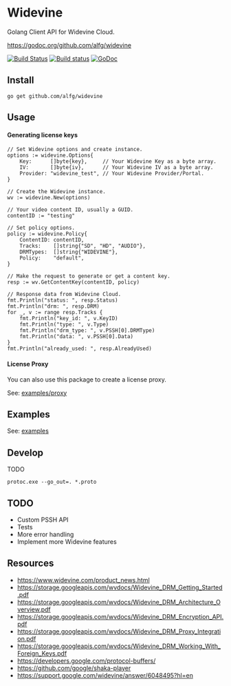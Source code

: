 # Widevine
Golang Client API for Widevine Cloud.

https://godoc.org/github.com/alfg/widevine

[![Build Status](https://travis-ci.org/alfg/widevine.svg?branch=master)](https://travis-ci.org/alfg/widevine) [![Build status](https://ci.appveyor.com/api/projects/status/n06qc97gthx38dtt?svg=true)](https://ci.appveyor.com/project/alfg/widevine) [![GoDoc](https://godoc.org/github.com/alfg/widevine?status.svg)](https://godoc.org/github.com/alfg/widevine)  


## Install
```
go get github.com/alfg/widevine
```

## Usage

#### Generating license keys
```golang
// Set Widevine options and create instance.
options := widevine.Options{
    Key:      []byte{key},     // Your Widevine Key as a byte array.
    IV:       []byte{iv},      // Your Widevine IV as a byte array.
    Provider: "widevine_test", // Your Widevine Provider/Portal.
}

// Create the Widevine instance.
wv := widevine.New(options)

// Your video content ID, usually a GUID.
contentID := "testing"

// Set policy options.
policy := widevine.Policy{
    ContentID: contentID,
    Tracks:    []string{"SD", "HD", "AUDIO"},
    DRMTypes:  []string{"WIDEVINE"},
    Policy:    "default",
}

// Make the request to generate or get a content key.
resp := wv.GetContentKey(contentID, policy)

// Response data from Widevine Cloud.
fmt.Println("status: ", resp.Status)
fmt.Println("drm: ", resp.DRM)
for _, v := range resp.Tracks {
    fmt.Println("key_id: ", v.KeyID)
    fmt.Println("type: ", v.Type)
    fmt.Println("drm_type: ", v.PSSH[0].DRMType)
    fmt.Println("data: ", v.PSSH[0].Data)
}
fmt.Println("already_used: ", resp.AlreadyUsed)
```

#### License Proxy
You can also use this package to create a license proxy.

See: [examples/proxy](/examples/proxy)


## Examples
See: [examples](/examples)

## Develop
TODO

`protoc.exe --go_out=. *.proto`

## TODO
* Custom PSSH API
* Tests
* More error handling
* Implement more Widevine features

## Resources
* https://www.widevine.com/product_news.html
* https://storage.googleapis.com/wvdocs/Widevine_DRM_Getting_Started.pdf
* https://storage.googleapis.com/wvdocs/Widevine_DRM_Architecture_Overview.pdf
* https://storage.googleapis.com/wvdocs/Widevine_DRM_Encryption_API.pdf
* https://storage.googleapis.com/wvdocs/Widevine_DRM_Proxy_Integration.pdf
* https://storage.googleapis.com/wvdocs/Widevine_DRM_Working_With_Foreign_Keys.pdf
* https://developers.google.com/protocol-buffers/
* https://github.com/google/shaka-player
* https://support.google.com/widevine/answer/6048495?hl=en
